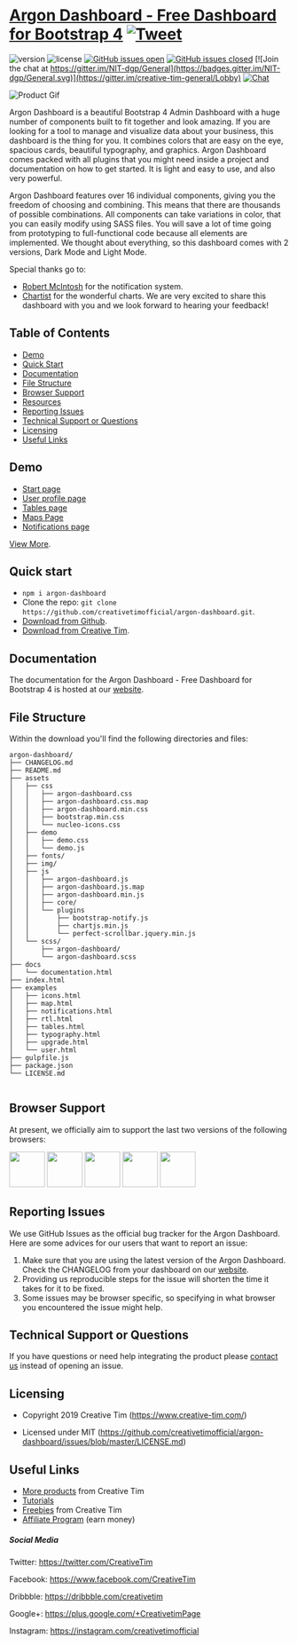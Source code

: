 # [Argon Dashboard - Free Dashboard for Bootstrap 4](https://demos.creative-tim.com/argon-dashboard/index.html) [![Tweet](https://img.shields.io/twitter/url/http/shields.io.svg?style=social&logo=twitter)](https://twitter.com/intent/tweet?text=Argon%20Dashboard%20by%20Creative%20Tim&url=https%3A%2F%2Fdemos.creative-tim.com%2Fargon-dashboard%2Fexamples%2Fdashboard.html&via=CreativeTim)


 ![version](https://img.shields.io/badge/version-1.1.1-blue.svg)  ![license](https://img.shields.io/badge/license-MIT-blue.svg) [![GitHub issues open](https://img.shields.io/github/issues/creativetimofficial/argon-dashboard/issues.svg?maxAge=2592000)](https://github.com/creativetimofficial/argon-dashboard/issues/issues?q=is%3Aopen+is%3Aissue) [![GitHub issues closed](https://img.shields.io/github/issues-closed-raw/creativetimofficial/argon-dashboard/issues.svg?maxAge=2592000)](https://github.com/creativetimofficial/argon-dashboard/issues/issues?q=is%3Aissue+is%3Aclosed) [![Join the chat at https://gitter.im/NIT-dgp/General](https://badges.gitter.im/NIT-dgp/General.svg)](https://gitter.im/creative-tim-general/Lobby) [![Chat](https://img.shields.io/badge/chat-on%20discord-7289da.svg)](https://discord.gg/E4aHAQy)


![Product Gif](https://raw.githack.com/creativetimofficial/public-assets/master/argon-dashboard/argon-dashboard.jpg)

Argon Dashboard is a beautiful Bootstrap 4 Admin Dashboard with a huge number of components built to fit together and look amazing. If you are looking for a tool to manage and visualize data about your business, this dashboard is the thing for you. It combines colors that are easy on the eye, spacious cards, beautiful typography, and graphics.
Argon Dashboard comes packed with all plugins that you might need inside a project and documentation on how to get started. It is light and easy to use, and also very powerful.

Argon Dashboard features over 16 individual components, giving you the freedom of choosing and combining. This means that there are thousands of possible combinations. All components can take variations in color, that you can easily modify using SASS files. You will save a lot of time going from prototyping to full-functional code because all elements are implemented.
We thought about everything, so this dashboard comes with 2 versions, Dark Mode and Light Mode.

Special thanks go to:
- [Robert McIntosh](https://github.com/mouse0270/bootstrap-notify) for the notification system.
- [Chartist](https://gionkunz.github.io/chartist-js/) for the wonderful charts.
We are very excited to share this dashboard with you and we look forward to hearing your feedback!


## Table of Contents


* [Demo](#demo)
* [Quick Start](#quick-start)
* [Documentation](#documentation)
* [File Structure](#file-structure)
* [Browser Support](#browser-support)
* [Resources](#resources)
* [Reporting Issues](#reporting-issues)
* [Technical Support or Questions](#technical-support-or-questions)
* [Licensing](#licensing)
* [Useful Links](#useful-links)


## Demo

- [Start page](https://demos.creative-tim.com/argon-dashboard/index.html)
- [User profile page](https://demos.creative-tim.com/argon-dashboard/examples/user.html)
- [Tables page ](https://demos.creative-tim.com/argon-dashboard/examples/tables.html)
- [Maps Page](https://demos.creative-tim.com/argon-dashboard/examples/map.html)
- [Notifications page](https://demos.creative-tim.com/argon-dashboard/examples/notifications.html)

[View More](https://demos.creative-tim.com/argon-dashboard/index.html).


## Quick start

- `npm i argon-dashboard`
- Clone the repo: `git clone https://github.com/creativetimofficial/argon-dashboard.git`.
- [Download from Github](https://github.com/creativetimofficial/argon-dashboard/archive/master.zip).
- [Download from Creative Tim](https://www.creative-tim.com/product/argon-dashboard).


## Documentation
The documentation for the Argon Dashboard - Free Dashboard for Bootstrap 4 is hosted at our [website](https://demos.creative-tim.com/argon-dashboard/docs/1.0/getting-started/introduction.html).


## File Structure
Within the download you'll find the following directories and files:

```
argon-dashboard/
├── CHANGELOG.md
├── README.md
├── assets
│   ├── css
│   │   ├── argon-dashboard.css
│   │   ├── argon-dashboard.css.map
│   │   ├── argon-dashboard.min.css
│   │   ├── bootstrap.min.css
│   │   └── nucleo-icons.css
│   ├── demo
│   │   ├── demo.css
│   │   └── demo.js
│   ├── fonts/
│   ├── img/
│   ├── js
│   │   ├── argon-dashboard.js
│   │   ├── argon-dashboard.js.map
│   │   ├── argon-dashboard.min.js
│   │   ├── core/
│   │   └── plugins
│   │       ├── bootstrap-notify.js
│   │       ├── chartjs.min.js
│   │       └── perfect-scrollbar.jquery.min.js
│   └── scss/
│       ├── argon-dashboard/
│       └── argon-dashboard.scss
├── docs
│   └── documentation.html
├── index.html
├── examples
│   ├── icons.html
│   ├── map.html
│   ├── notifications.html
│   ├── rtl.html
│   ├── tables.html
│   ├── typography.html
│   ├── upgrade.html
│   └── user.html
├── gulpfile.js
├── package.json
└── LICENSE.md


```


## Browser Support

At present, we officially aim to support the last two versions of the following browsers:

<img src="https://s3.amazonaws.com/creativetim_bucket/github/browser/chrome.png" width="64" height="64"> <img src="https://s3.amazonaws.com/creativetim_bucket/github/browser/firefox.png" width="64" height="64"> <img src="https://s3.amazonaws.com/creativetim_bucket/github/browser/edge.png" width="64" height="64"> <img src="https://s3.amazonaws.com/creativetim_bucket/github/browser/safari.png" width="64" height="64"> <img src="https://s3.amazonaws.com/creativetim_bucket/github/browser/opera.png" width="64" height="64">



## Reporting Issues

We use GitHub Issues as the official bug tracker for the Argon Dashboard. Here are some advices for our users that want to report an issue:

1. Make sure that you are using the latest version of the Argon Dashboard. Check the CHANGELOG from your dashboard on our [website](https://www.creative-tim.com/).
2. Providing us reproducible steps for the issue will shorten the time it takes for it to be fixed.
3. Some issues may be browser specific, so specifying in what browser you encountered the issue might help.


## Technical Support or Questions

If you have questions or need help integrating the product please [contact us]() instead of opening an issue.



## Licensing

- Copyright 2019 Creative Tim (https://www.creative-tim.com/)

- Licensed under MIT (https://github.com/creativetimofficial/argon-dashboard/issues/blob/master/LICENSE.md)



## Useful Links

- [More products](https://www.creative-tim.com/bootstrap-themes) from Creative Tim
- [Tutorials](https://www.youtube.com/channel/UCVyTG4sCw-rOvB9oHkzZD1w)
- [Freebies](https://www.creative-tim.com/bootstrap-themes/free) from Creative Tim
- [Affiliate Program](https://www.creative-tim.com/affiliates/new) (earn money)

##### Social Media

Twitter: <https://twitter.com/CreativeTim>

Facebook: <https://www.facebook.com/CreativeTim>

Dribbble: <https://dribbble.com/creativetim>

Google+: <https://plus.google.com/+CreativetimPage>

Instagram: <https://instagram.com/creativetimofficial>


